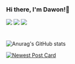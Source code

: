 ### Hi there, I'm Dawon!👋
 <a href="[https://www.notion.so/22bf809953fd4f1586a52374815dc949](https://iced-cheshire-cc6.notion.site/Web-Developer-567c47ab15e5490994e50b527510bb69)" target="_blank"><img src="https://img.shields.io/badge/Notion-black?style=flat-square&logo=Notion&logoColor=white"/></a>
 <a href="https://dawonny.tistory.com/" target="_blank"><img src="https://img.shields.io/badge/Tistory-blue?style=flat-square&logo=Tistory&logoColor=white"/></a>
  <a href="https://www.instagram.com/wonny_dev/" target="_blank"><img src="https://img.shields.io/badge/Instagram-red?style=flat-square&logo=Instagram&logoColor=white"/></a>
<!--
![header](https://capsule-render.vercel.app/api?type=waving&color=auto&height=300&section=header&text=Seo%20Dawon&fontSize=90&animation=fadeIn)
-->
#

![Anurag's GitHub stats](https://github-readme-stats.vercel.app/api?username=Dawon00&show_icons=true&theme=buefy)

[![Newest Post Card](https://tistory-readme-stats.vercel.app/api?name=dawonny)](https://dawonny.tistory.com/)
